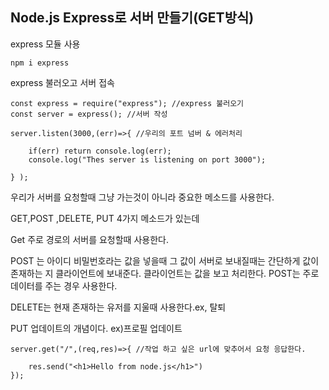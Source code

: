 ## Node.js Express로 서버 만들기(GET방식)

express 모듈 사용

```
npm i express
```



express 불러오고 서버 접속

```
const express = require("express"); //express 불러오기
const server = express(); //서버 작성

server.listen(3000,(err)=>{ //우리의 포트 넘버 & 에러처리
    
    if(err) return console.log(err);
    console.log("Thes server is listening on port 3000");

} );

```

우리가 서버를 요청할때 그냥 가는것이 아니라 중요한 메소드를 사용한다.

GET,POST ,DELETE, PUT 4가지 메소드가 있는데 



Get 주로 경로의 서버를 요청할때 사용한다.

POST 는 아이디 비밀번호라는 값을 넣을때 그 값이 서버로 보내질때는 간단하게 값이 존재하는 지 클라이언트에 보내준다. 클라이언트는 값을 보고 처리한다. POST는 주로 데이터를 주는 경우 사용한다.



DELETE는 현재 존재하는 유저를 지울때 사용한다.ex, 탈퇴



PUT 업데이트의 개념이다.  ex)프로필 업데이트



```
server.get("/",(req,res)=>{ //작업 하고 싶은 url에 맞추어서 요청 응답한다.

    res.send("<h1>Hello from node.js</h1>")
});
```